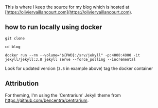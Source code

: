 This is where I keep the source for my blog which is hosted at [https://oliviervaillancourt.com](https://oliviervaillancourt.com).

## how to run locally using docker

```
git clone

cd blog

docker run --rm --volume="${PWD}:/srv/jekyll" -p:4000:4000 -it jekyll/jekyll:3.8 jekyll serve --force_polling --incremental
```

Look for updated version (`3.8` in example above) tag the docker container 

## Attribution
For theming, I'm using the 'Centrarium' Jekyll theme from https://github.com/bencentra/centrarium.  